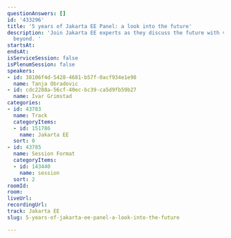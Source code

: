 ```yaml
---
questionAnswers: []
id: '433296'
title: '5 years of Jakarta EE Panel: a look into the future'
description: 'Join Jakarta EE experts as they discuss the future with version 11 and
  beyond. '
startsAt: 
endsAt: 
isServiceSession: false
isPlenumSession: false
speakers:
- id: 38106f4d-5428-4681-b57f-0acf934e1e98
  name: Tanja Obradovic
- id: cdc2288a-56cf-40ec-bc39-ca5d9fb59b27
  name: Ivar Grimstad
categories:
- id: 43783
  name: Track
  categoryItems:
  - id: 151786
    name: Jakarta EE
  sort: 0
- id: 43785
  name: Session Format
  categoryItems:
  - id: 143440
    name: session
  sort: 2
roomId: 
room: 
liveUrl: 
recordingUrl: 
track: Jakarta EE
slug: 5-years-of-jakarta-ee-panel-a-look-into-the-future

---
```

